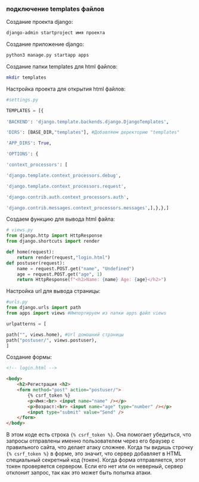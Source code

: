 ### подключение templates файлов

Создание проекта django:
```bash
django-admin startproject имя проекта
```

Создание приложение django:
```bash
python3 manage.py startapp apps
```

Создание папки templates для html файлов:
```bash
mkdir templates
```

Настройка проекта для открытия html файлов:
```python
#settings.py

TEMPLATES = [{
			  
'BACKEND': 'django.template.backends.django.DjangoTemplates',

'DIRS': [BASE_DIR,"templates"], #Добавляем деректорию "templates"

'APP_DIRS': True,

'OPTIONS': {

'context_processors': [

'django.template.context_processors.debug',

'django.template.context_processors.request',

'django.contrib.auth.context_processors.auth',

'django.contrib.messages.context_processors.messages',],},},]
```

Создаем функцию для вывода html файла:
```python
# views.py
from django.http import HttpResponse
from django.shortcuts import render

def home(request):
	return render(request,"login.html")
def postuser(request):
	name = request.POST.get("name", "Undefined")
	age = request.POST.get("age", 1)
	return HttpResponse(f"<h2>Name: {name} Age: {age}</h2>")
```

Настройка url для вывода страницы:
```python
#urls.py
from django.urls import path
from apps import views #Импортируем из папки apps файл views

urlpatterns = [

path("", views.home), #Url домашний страницы
path("postuser/", views.postuser),
]
```

Создание формы:
```html
<!-- login.html -->

<body>
	<h2>Регистрация <h2>
	<form method="post" action="postuser/">
		{% csrf_token %}
		<p>Имя:<br> <input name="name" /></p>
		<p>Возраст:<br> <input name="age" type="number" /></p>
		<input type="submit" value="Send" />
	</form>
</body>
```

В этом коде есть строка `{% csrf_token %}`. Она помогает убедиться, что запросы отправлены именно пользователем через его браузер с правильного сайта, что делает атаку сложнее.
Когда ты видишь строчку `{% csrf_token %}` в форме, это значит, что сервер добавляет в HTML специальный секретный код (токен). Когда форма отправляется, этот токен проверяется сервером. Если его нет или он неверный, сервер отклонит запрос, так как это может быть попытка атаки.